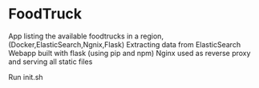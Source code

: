 
# FoodTruck
App listing the available foodtrucks in a region, (Docker,ElasticSearch,Ngnix,Flask)
Extracting data from ElasticSearch
Webapp built with flask (using pip and npm)
Nginx used as reverse proxy and serving all static files 

Run init.sh

